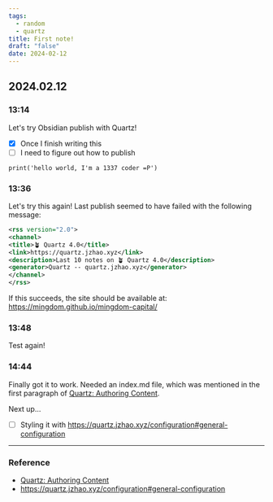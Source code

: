 ```yaml
---
tags:
  - random
  - quartz
title: First note!
draft: "false"
date: 2024-02-12
---
```

## 2024.02.12
### 13:14
Let's try Obsidian publish with Quartz!
- [x] Once I finish writing this
- [ ] I need to figure out how to publish

```python3
print('hello world, I'm a 1337 coder =P')
```
### 13:36
Let's try this again! Last publish seemed to have failed with the following message:
```xml
<rss version="2.0">
<channel>
<title>🪴 Quartz 4.0</title>
<link>https://quartz.jzhao.xyz</link>
<description>Last 10 notes on 🪴 Quartz 4.0</description>
<generator>Quartz -- quartz.jzhao.xyz</generator>
</channel>
</rss>
```
If this succeeds, the site should be available at: https://mingdom.github.io/mingdom-capital/

### 13:48
Test again!

### 14:44
Finally got it to work. Needed an index.md file, which was mentioned in the first paragraph of [Quartz: Authoring Content](https://quartz.jzhao.xyz/authoring-content).

Next up...
- [ ] Styling it with https://quartz.jzhao.xyz/configuration#general-configuration

---
### Reference
- [Quartz: Authoring Content](https://quartz.jzhao.xyz/authoring-content)
- https://quartz.jzhao.xyz/configuration#general-configuration
